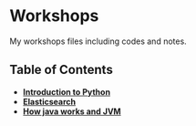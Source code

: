 # Workshops
My workshops files including codes and notes.

## Table of Contents
- [**Introduction to Python**](https://github.com/amirR01/Workshops/tree/main/Introduction-to-python)
- [**Elasticsearch**](https://github.com/amirR01/Workshops/tree/main/ElasticSearch)
- [**How java works and JVM**](https://github.com/amirR01/Workshops/tree/main/How_java_works_JVM)